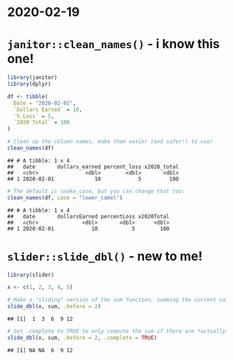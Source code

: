 2020-02-19
================

# `janitor::clean_names()` - i know this one\!

``` r
library(janitor)
library(dplyr)

df <- tibble(
  Date = "2020-02-01",
  `Dollars Earned` = 10,
  `% Loss` = 5,
  `2020 Total` = 100
)

# Clean up the column names, make them easier (and safer!) to use!
clean_names(df)
```

    ## # A tibble: 1 x 4
    ##   date       dollars_earned percent_loss x2020_total
    ##   <chr>               <dbl>        <dbl>       <dbl>
    ## 1 2020-02-01             10            5         100

``` r
# The default is snake_case, but you can change that too:
clean_names(df, case = "lower_camel")
```

    ## # A tibble: 1 x 4
    ##   date       dollarsEarned percentLoss x2020Total
    ##   <chr>              <dbl>       <dbl>      <dbl>
    ## 1 2020-02-01            10           5        100

# `slider::slide_dbl()` - new to me\!

``` r
library(slider)

x <- c(1, 2, 3, 4, 5)

# Make a "sliding" version of the sum function, summing the current value and the 2 values prior to it, and return the results as a double vector
slide_dbl(x, sum, .before = 2)
```

    ## [1]  1  3  6  9 12

``` r
# Set .complete to TRUE to only compute the sum if there are *actually* 2 values before - otherwise, return NA!
slide_dbl(x, sum, .before = 2, .complete = TRUE)
```

    ## [1] NA NA  6  9 12
